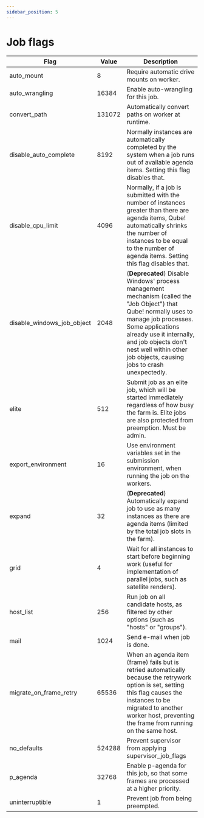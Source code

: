 ```yaml
---
sidebar_position: 5
---
```


# Job flags

**Flag**| **Value** | **Description**  
---|---|---  
auto_mount| 8| Require automatic drive mounts on worker.  
auto_wrangling| 16384| Enable auto-wrangling for this job.  
convert_path| 131072| Automatically convert paths on worker at runtime.  
disable_auto_complete| 8192| Normally instances are automatically completed by the system when a job runs out of available agenda items. Setting this flag disables that.  
disable_cpu_limit| 4096| Normally, if a job is submitted with the number of instances greater than there are agenda items, Qube! automatically shrinks the number of instances to be equal to the number of agenda items. Setting this flag disables that.  
disable_windows_job_object| 2048| (**Deprecated**) Disable Windows' process management mechanism (called the "Job Object") that Qube! normally uses to manage job processes. Some applications already use it internally, and job objects don't nest well within other job objects, causing jobs to crash unexpectedly.  
elite| 512| Submit job as an elite job, which will be started immediately regardless of how busy the farm is. Elite jobs are also protected from preemption. Must be admin.  
export_environment| 16| Use environment variables set in the submission environment, when running the job on the workers.  
expand| 32| (**Deprecated**) Automatically expand job to use as many instances as there are agenda items (limited by the total job slots in the farm).  
grid| 4| Wait for all instances to start before beginning work (useful for implementation of parallel jobs, such as satellite renders).  
host_list| 256| Run job on all candidate hosts, as filtered by other options (such as "hosts" or "groups").  
mail| 1024| Send e-mail when job is done.  
migrate_on_frame_retry| 65536| When an agenda item (frame) fails but is retried automatically because the retrywork option is set, setting this flag causes the instances to be migrated to another worker host, preventing the frame from running on the same host.  
no_defaults| 524288| Prevent supervisor from applying supervisor_job_flags  
p_agenda| 32768| Enable p-agenda for this job, so that some frames are processed at a higher priority.  
uninterruptible| 1| Prevent job from being preempted.  

